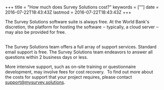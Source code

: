 +++
title = "How much does Survey Solutions cost?"
keywords = [""]
date = 2016-07-22T18:43:43Z
lastmod = 2016-07-22T18:43:43Z
+++

The Survey Solutions software suite is always free. At the World Bank's
discretion, the platform for hosting the software ‒ typically, a cloud
server ‒ may also be provided for free.  
 

The Survey Solutions team offers a full array of support services.
Standard email support is free. The Survey Solutions team endeavors to
answer all questions within 2 business days or less.

  
More intensive support, such as on-site training or questionnaire
development, may involve fees for cost recovery.  To find out more about
the costs for support that your project requires, please contact
<support@mysurvey.solutions>.

